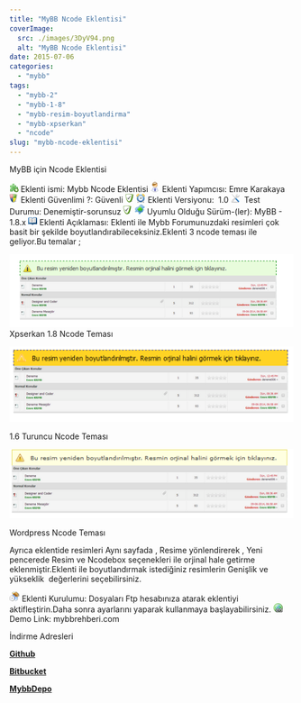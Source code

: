 ```yaml
---
title: "MyBB Ncode Eklentisi"
coverImage:
  src: ./images/3DyV94.png
  alt: "MyBB Ncode Eklentisi"
date: 2015-07-06
categories: 
  - "mybb"
tags: 
  - "mybb-2"
  - "mybb-1-8"
  - "mybb-resim-boyutlandirma"
  - "mybb-xpserkan"
  - "ncode"
slug: "mybb-ncode-eklentisi"
---
```


MyBB için Ncode Eklentisi

![Eklenti-Plugin](images/eklenti.png "Eklenti-Plugin") Eklenti ismi: Mybb Ncode Eklentisi ![Yapımcı](images/yapimci.png "Yapımcı") Eklenti Yapımcısı: Emre Karakaya ![Güvenlik](images/guvenlik.png "Güvenlik") Eklenti Güvenlimi ?: Güvenli ![Onay-Cevap](images/onay.png "Onay-Cevap") ![Versiyon-Saat](images/versiyon.png "Versiyon-Saat") Eklenti Versiyonu:  1.0 ![Araç-Test](images/arac.png "Araç-Test")  Test Durumu: Denemiştir-sorunsuz ![Onay-Cevap](images/onay.png "Onay-Cevap") ![MyBB](images/mybb.png "MyBB") Uyumlu Olduğu Sürüm-(ler): MyBB - 1.8.x ![Açıklama-Detay](images/aciklama.png "Açıklama-Detay") Eklenti Açıklaması: Eklenti ile Mybb Forumunuzdaki resimleri çok basit bir şekilde boyutlandırabileceksiniz.Eklenti 3 ncode teması ile geliyor.Bu temalar ;

![3DyV94.png](images/3DyV94.png) Xpserkan 1.8 Ncode Teması

![zAdDmD.png](images/zAdDmD.png)

1.6 Turuncu Ncode Teması

![WnJPVL.png](images/WnJPVL.png)

Wordpress Ncode Teması

Ayrıca eklentide resimleri Aynı sayfada , Resime yönlendirerek , Yeni pencerede Resim ve Ncodebox seçenekleri ile orjinal hale getirme eklenmiştir.Eklenti ile boyutlandırmak istediğiniz resimlerin Genişlik ve yükseklik  değerlerini seçebilirsiniz.

![Kurulum-İnstall](images/kurulum.png "Kurulum-İnstall") Eklenti Kurulumu: Dosyaları Ftp hesabınıza atarak eklentiyi aktifleştirin.Daha sonra ayarlarını yaparak kullanmaya başlayabilirsiniz. ![Demo Link](images/demo_link.png "Demo Link") Demo Link: mybbrehberi.com

İndirme Adresleri

**[Github](https://github.com/EmreKarakaya/mybb-ncode)**

**[Bitbucket](https://bitbucket.org/EmreKarakaya/mybb-ncode/src/b6127a885440?at=master)**

[**MybbDepo**](https://tr.mybbdepo.com/mybb-ncode-resim-boyutlandirma-eklentisi-konusu.html)

